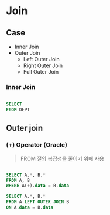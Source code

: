 # Join

## Case

- Inner Join
- Outer Join
  - Left Outer Join
  - Right Outer Join
  - Full Outer Join

### Inner Join

```sql

SELECT 
FROM DEPT

```



## Outer join

### (+) Operator (Oracle)

> FROM 절의 복잡성을 줄이기 위해 사용

```sql

SELECT A.*, B.*
FROM A, B
WHERE A(+).data = B.data

SELECT A.*, B.*
FROM A LEFT OUTER JOIN B
ON A.data = B.data

```
